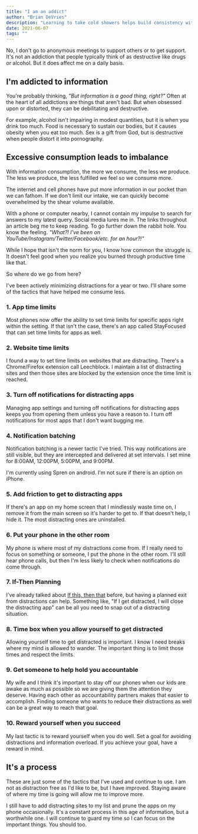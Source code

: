 ```yaml
---
title: "I am an addict"
author: "Brian DeVries"
description: "Learning to take cold showers helps build consistency with other habits as well."
date: 2021-06-07
tags: ""
---
```


No, I don't go to anonymous meetings to support others or to get support. It's not an addiction that people typically think of as destructive like drugs or alcohol. But it does affect me on a daily basis.

## I'm addicted to information

You're probably thinking, _"But information is a good thing, right?"_ Often at the heart of all addictions are things that aren't bad. But when obsessed upon or distorted, they can be debilitating and destructive.

For example, alcohol isn't impairing in modest quantities, but it is when you drink too much. Food is necessary to sustain our bodies, but it causes obesity when you eat too much. Sex is a gift from God, but is destructive when people distort it into pornography.

## Excessive consumption leads to imbalance

With information consumption, the more we consume, the less we produce. The less we produce, the less fulfilled we feel so we consume more.

The internet and cell phones have put more information in our pocket than we can fathom. If we don't limit our intake, we can quickly become overwhelmed by the shear volume available.

With a phone or computer nearby, I cannot contain my impulse to search for answers to my latest query. Social media lures me in. The links throughout an article beg me to keep reading. To go further down the rabbit hole. You know the feeling. _"What?! I've been on YouTube/Instagram/Twitter/Facebook/etc. for an hour?!"_

While I hope that isn't the norm for you, I know how common the struggle is. It doesn't feel good when you realize you burned through productive time like that.

So where do we go from here?

I've been actively minimizing distractions for a year or two. I'll share some of the tactics that have helped me consume less.

### 1. App time limits

Most phones now offer the ability to set time limits for specific apps right within the setting. If that isn't the case, there's an app called StayFocused that can set time limits for apps as well.

### 2. Website time limits

I found a way to set time limits on websites that are distracting. There's a Chrome/Firefox extension call Leechblock. I maintain a list of distracting sites and then those sites are blocked by the extension once the time limit is reached.

### 3. Turn off notifications for distracting apps

Managing app settings and turning off notifications for distracting apps keeps you from opening them unless you have a reason to. I turn off notifications for most apps that I don't want bugging me.

### 4. Notification batching

Notification batching is a newer tactic I've tried. This way notifications are still visible, but they are intercepted and delivered at set intervals. I set mine for 8:00AM, 12:00PM, 5:00PM, and 9:00PM.

I'm currently using Spren on android. I'm not sure if there is an option on iPhone.

### 5. Add friction to get to distracting apps

If there's an app on my home screen that I mindlessly waste time on, I remove it from the main screen so it's harder to get to. If that doesn't help, I hide it. The most distracting ones are uninstalled.

### 6. Put your phone in the other room

My phone is where most of my distractions come from. If I really need to focus on something or someone, I put the phone in the other room. I'll still hear phone calls, but then I'm less likely to check when notifications do come through.

### 7. If-Then Planning

I've already talked about [If this, then that](/cold-showers-and-habit-building#if-then-planning) before, but having a planned exit from distractions can help. Something like, "If I get distracted, I will close the distracting app" can be all you need to snap out of a distracting situation.

### 8. Time box when you allow yourself to get distracted

Allowing yourself time to get distracted is important. I know I need breaks where my mind is allowed to wander. The important thing is to limit those times and respect the limits.

### 9. Get someone to help hold you accountable

My wife and I think it's important to stay off our phones when our kids are awake as much as possible so we are giving them the attention they deserve. Having each other as accountability partners makes that easier to accomplish. Finding someone who wants to reduce their distractions as well can be a great way to reach that goal.

### 10. Reward yourself when you succeed

My last tactic is to reward yourself when you do well. Set a goal for avoiding distractions and information overload. If you achieve your goal, have a reward in mind.

## It's a process

These are just some of the tactics that I've used and continue to use. I am not as distraction free as I'd like to be, but I have improved. Staying aware of where my time is going will allow me to improve more.

I still have to add distracting sites to my list and prune the apps on my phone occasionally. It's a constant process in this age of information, but a worthwhile one. I will continue to guard my time so I can focus on the important things. You should too.
